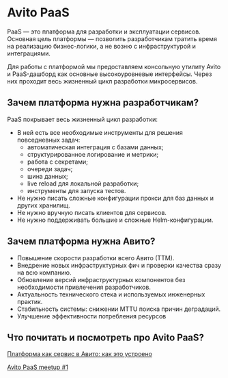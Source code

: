 # Avito PaaS 

PaaS — это платформа для разработки и эксплуатации сервисов. Основная цель платформы — позволить разработчикам тратить время на реализацию бизнес-логики, а не возню с инфраструктурой и интеграциями.

Для работы с платформой мы предоставляем консольную утилиту Avito и PaaS-дашборд как основные высокоуровневые интерфейсы. Через них проходит весь жизненный цикл разработки микросервисов.

## Зачем платформа нужна разработчикам?

PaaS покрывает весь жизненный цикл разработки:

- В ней есть все необходимые инструменты для решения повседневных задач:
  - автоматическая интеграция с базами данных;
  - структурированное логирование и метрики;
  - работа с секретами;
  - очереди задач;
  - шина данных;
  - live reload для локальной разработки;
  - инструменты для запуска тестов.
- Не нужно писать сложные конфигурации прокси для баз данных и других хранилищ.
- Не нужно вручную писать клиентов для сервисов.
- Не нужно поддерживать большие и сложные Helm-конфигурации.

## Зачем платформа нужна Авито?

- Повышение скорости разработки всего Авито (ТТМ).
- Внедрение новых инфраструктурных фич и проверки качества сразу на всю компанию.
- Обновление версий инфраструктурных компонентов без необходимости привлечения разработчиков.
- Актуальность технического стека и используемых инженерных практик.
- Стабильность системы: снижении MTTU поиска причин деградаций.
- Улучшение эффективности потребления ресурсов

## Что почитать и посмотреть про Avito PaaS?

[Платформа как сервис в Авито: как это устроено](https://habr.com/ru/company/avito/blog/527400/)

[Avito PaaS meetup #1](https://www.youtube.com/playlist?list=PLknJ4Vr6efQH_DQnNP8fe5iNoU3wTdeAa)
